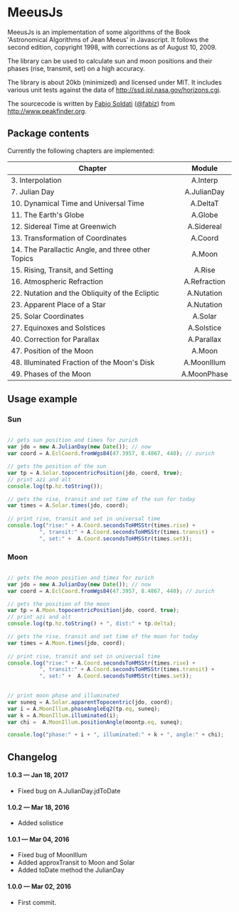 # MeeusJs

MeeusJs is an implementation of some algorithms of the Book 'Astronomical Algorithms of Jean Meeus' in Javascript.
It follows the second edition, copyright 1998, with corrections as of August 10, 2009.
 
The library can be used to calculate sun and moon positions and their phases (rise, transmit, set) on a high accuracy.

The library is about 20kb (minimized) and licensed under MIT. It includes various unit tests against the data of http://ssd.jpl.nasa.gov/horizons.cgi.

The sourcecode is written by [Fabio Soldati](http://www.peakfinder.org/about) ([@fabiz](https://github.com/fabiz)) from http://www.peakfinder.org.


## Package contents

Currently the following chapters are implemented:

| Chapter                                              | Module        |
| ---------------------------------------------------- |:-------------:| 
|3.  Interpolation                                     | A.Interp      |
|7.  Julian Day                                        | A.JulianDay   |
|10. Dynamical Time and Universal Time                 | A.DeltaT      |
|11. The Earth's Globe                                 | A.Globe       |
|12. Sidereal Time at Greenwich                        | A.Sidereal    |
|13. Transformation of Coordinates                     | A.Coord       |
|14. The Parallactic Angle, and three other Topics     | A.Moon        |
|15. Rising, Transit, and Setting                      | A.Rise        |
|16. Atmospheric Refraction                            | A.Refraction  |
|22. Nutation and the Obliquity of the Ecliptic        | A.Nutation    |
|23. Apparent Place of a Star                          | A.Nutation    |
|25. Solar Coordinates                                 | A.Solar       |
|27. Equinoxes and Solstices                           | A.Solstice    |
|40. Correction for Parallax                           | A.Parallax    |
|47. Position of the Moon                              | A.Moon        |
|48. Illuminated Fraction of the Moon's Disk           | A.MoonIllum   |
|49. Phases of the Moon                                | A.MoonPhase   |


## Usage example

### Sun

```javascript

// gets sun position and times for zurich
var jdo = new A.JulianDay(new Date()); // now
var coord = A.EclCoord.fromWgs84(47.3957, 8.4867, 440); // zurich

// gets the position of the sun		
var tp = A.Solar.topocentricPosition(jdo, coord, true);
// print azi and alt
console.log(tp.hz.toString()); 

// gets the rise, transit and set time of the sun for today
var times = A.Solar.times(jdo, coord);
	
// print rise, transit and set in universal time	
console.log("rise:" + A.Coord.secondsToHMSStr(times.rise) + 
          ", transit:" + A.Coord.secondsToHMSStr(times.transit) + 
          ", set:" +  A.Coord.secondsToHMSStr(times.set));
```


### Moon

```javascript

// gets the moon position and times for zurich
var jdo = new A.JulianDay(new Date()); // now
var coord = A.EclCoord.fromWgs84(47.3957, 8.4867, 440); // zurich

// gets the position of the moon		
var tp = A.Moon.topocentricPosition(jdo, coord, true);
// print azi and alt
console.log(tp.hz.toString() + ", dist:" + tp.delta); 

// gets the rise, transit and set time of the moon for today
var times = A.Moon.times(jdo, coord);
	
// print rise, transit and set in universal time	
console.log("rise:" + A.Coord.secondsToHMSStr(times.rise) + 
          ", transit:" + A.Coord.secondsToHMSStr(times.transit) + 
          ", set:" +  A.Coord.secondsToHMSStr(times.set));
		  

// print moon phase and illuminated
var suneq = A.Solar.apparentTopocentric(jdo, coord);
var i = A.MoonIllum.phaseAngleEq2(tp.eq, suneq);
var k = A.MoonIllum.illuminated(i);
var chi =  A.MoonIllum.positionAngle(moontp.eq, suneq);

console.log("phase:" + i + ", illuminated:" + k + ", angle:" + chi);		
```



## Changelog

#### 1.0.3 &mdash; Jan 18, 2017

- Fixed bug on A.JulianDay.jdToDate


#### 1.0.2 &mdash; Mar 18, 2016

- Added solistice

#### 1.0.1 &mdash; Mar 04, 2016

- Fixed bug of MoonIllum
- Added approxTransit to Moon and Solar
- Added toDate method the JulianDay


#### 1.0.0 &mdash; Mar 02, 2016

- First commit.



